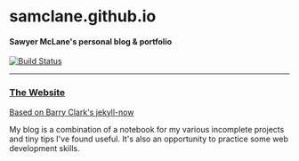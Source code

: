 # samclane.github.io
#### Sawyer McLane's personal blog & portfolio

[![Build Status](https://travis-ci.com/samclane/samclane.github.io.svg?branch=master)](https://travis-ci.com/samclane/samclane.github.io)

---

### [The Website](https://samclane.github.io/)

[Based on Barry Clark's jekyll-now](https://github.com/barryclark/jekyll-now)

My blog is a combination of a notebook for my various incomplete projects and tiny tips I've found useful. It's also an opportunity to practice some web development skills.
